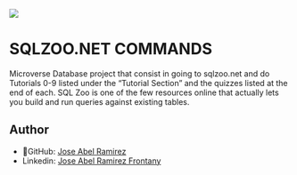 ![](https://img.shields.io/badge/Microverse-blueviolet)


# SQLZOO.NET COMMANDS

Microverse Database project that consist in going to sqlzoo.net and do Tutorials 0-9 listed under the “Tutorial Section” and the quizzes listed at the end of each. SQL Zoo is one of the few resources online that actually lets you build and run queries against existing tables. 

## Author

- 👤GitHub: [Jose Abel Ramirez](https://github.com/jose-Abel)
- Linkedin: [Jose Abel Ramirez Frontany](https://www.linkedin.com/in/jose-abel-ramirez-frontany-7674a842/)